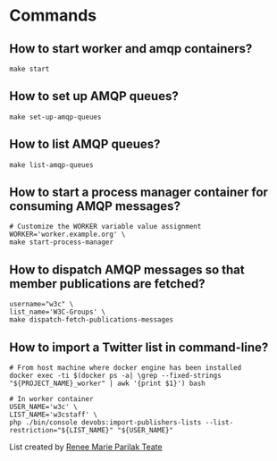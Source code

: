 # Commands

## How to start worker and amqp containers?

```shell
make start
```

## How to set up AMQP queues?

```shell
make set-up-amqp-queues
```

## How to list AMQP queues?

```shell
make list-amqp-queues
```

## How to start a process manager container for consuming AMQP messages?

```shell
# Customize the WORKER variable value assignment
WORKER='worker.example.org' \
make start-process-manager
```

## How to dispatch AMQP messages so that member publications are fetched?

```shell
username="w3c" \
list_name='W3C-Groups' \
make dispatch-fetch-publications-messages
```

## How to import a Twitter list in command-line?

```shell
# From host machine where docker engine has been installed
docker exec -ti $(docker ps -a| \grep --fixed-strings "${PROJECT_NAME}_worker" | awk '{print $1}') bash

# In worker container
USER_NAME='w3c' \
LIST_NAME='w3cstaff' \
php ./bin/console devobs:import-publishers-lists --list-restriction="${LIST_NAME}" "${USER_NAME}"
```

List created by [Renee Marie Parilak Teate](https://twitter.com/BecomingDataSci)  

